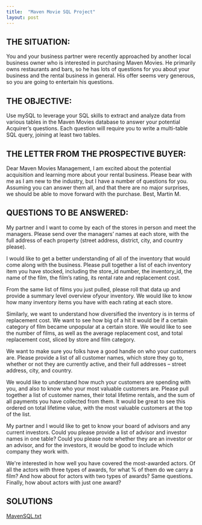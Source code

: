 ```yaml
---
title:  "Maven Movie SQL Project"
layout: post
---
```


## THE SITUATION:

You and your business partner were recently approached by another local business owner who is interested in purchasing Maven Movies. He primarily owns restaurants and bars, so he has lots of questions for you about your business and the rental business in general. His offer seems very generous, so you are going to entertain his questions.

## THE OBJECTIVE:

Use mySQL to leverage your SQL skills to extract and analyze data from various tables in the Maven Movies database to answer your potential Acquirer’s questions. Each question will require you to write a multi-table SQL query, joining at least two tables.

## THE LETTER FROM THE PROSPECTIVE BUYER:

Dear Maven Movies Management,
I am excited about the potential acquisition and learning more about your rental business. Please bear with me as I am new to the industry, but I have a number of questions for you. Assuming you can answer them all,
and that there are no major surprises, we should be able to move forward with the purchase.
Best,
Martin M.

## QUESTIONS TO BE ANSWERED:

My partner and I want to come by each of the stores in person and meet the managers. Please send over the managers’ names at each store, with the full address of each property (street address, district, city, and
country please).

I would like to get a better understanding of all of the inventory that would come along with the business. Please pull together a list of each inventory item you have stocked, including the store_id number, the
inventory_id, the name of the film, the film’s rating, its rental rate and replacement cost.

From the same list of films you just pulled, please roll that data up and provide a summary level overview ofyour inventory. We would like to know how many inventory items you have with each rating at each store.

Similarly, we want to understand how diversified the inventory is in terms of replacement cost. We want to see how big of a hit it would be if a certain category of film became unpopular at a certain store. We would like to see the number of films, as well as the average replacement cost, and total replacement cost, sliced by store and film category.

We want to make sure you folks have a good handle on who your customers are. Please provide a list of all customer names, which store they go to, whether or not they are currently active, and their full addresses – street address, city, and country.

We would like to understand how much your customers are spending with you, and also to know who your most valuable customers are. Please pull together a list of customer names, their total lifetime rentals, and the sum of all payments you have collected from them. It would be great to see this ordered on total lifetime value, with the most valuable customers at the top of the list.

My partner and I would like to get to know your board of advisors and any current investors. Could you please provide a list of advisor and investor names in one table? Could you please note whether they are an
investor or an advisor, and for the investors, it would be good to include which company they work with.

We're interested in how well you have covered the most-awarded actors. Of all the actors with three types of awards, for what % of them do we carry a film? And how about for actors with two types of awards? Same
questions. Finally, how about actors with just one award?

## SOLUTIONS 

[MavenSQL.txt](https://github.com/Mugisha112/Mugisha112.github.io/files/12372126/MavenSQL.txt)
